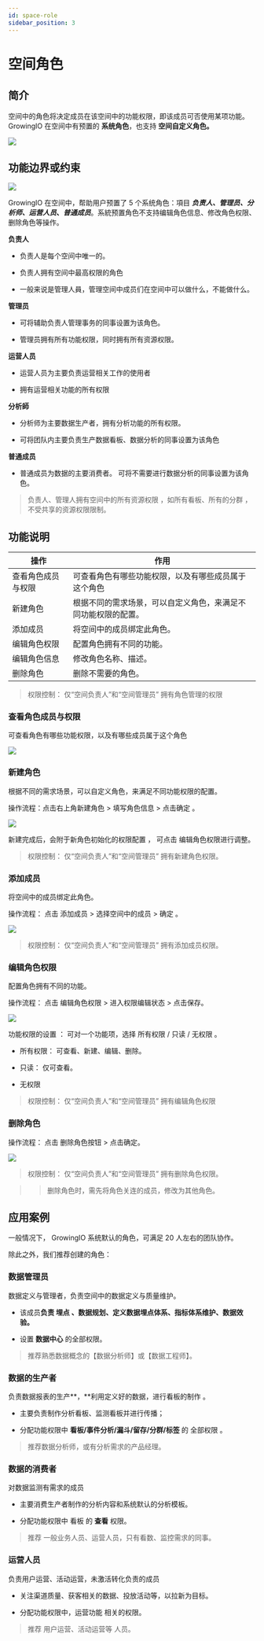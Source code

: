 ```yaml
---
id: space-role
sidebar_position: 3
---
```


# 空间角色

## 简介[](#jian-jie)

空间中的角色将决定成员在该空间中的功能权限，即该成员可否使用某项功能。GrowingIO 在空间中有预置的 **系统角色**，也支持 **空间自定义角色。**

![](/img/assets-M2qbZInaXgdm8kkNosp-MkGup2HRvCkUoNg6mvi-MkGwfS8dCLckvYt5g0Vimage.png)


## 功能边界或约束[](#gong-neng-bian-jie-huo-yue-shu)

![](/img/assets-M2qbZInaXgdm8kkNosp-MkGup2HRvCkUoNg6mvi-MkGwEIq_lpIVkDDvzTBimage.png)

GrowingIO 在空间中，帮助用户预置了 5 个系统角色：項目 _**负责人、管理员、分析师、运营人员**_**、**_**普通成员**_。系統预置角色不支持编辑角色信息、修改角色权限、删除角色等操作。

**负责人**

* 负责人是每个空间中唯一的。
    
* 负责人拥有空间中最高权限的角色
    
* 一般来说是管理人員，管理空间中成员们在空间中可以做什么，不能做什么。

**管理员**

* 可将辅助负责人管理事务的同事设置为该角色。
    
* 管理员拥有所有功能权限，同时拥有所有资源权限。

**运营人员**

* 运营人员为主要负责运营相关工作的使用者
    
* 拥有运营相关功能的所有权限

**分析師**

* 分析师为主要数据生产者，拥有分析功能的所有权限。
    
* 可将团队内主要负责生产数据看板、数据分析的同事设置为该角色

**普通成员**

* 普通成员为数据的主要消费者。 可将不需要进行数据分析的同事设置为该角色。

> 负责人、管理人拥有空间中的所有资源权限 ，如所有看板、所有的分群 ， 不受共享的资源权限限制。


## 功能说明[](#gong-neng-shuo-ming)

| 操作  | 作用  |
| --- | --- |
| 查看角色成员与权限 | 可查看角色有哪些功能权限，以及有哪些成员属于这个角色 |
| 新建角色 | 根据不同的需求场景，可以自定义角色，来满足不同功能权限的配置。 |
| 添加成员 | 将空间中的成员绑定此角色。 |
| 编辑角色权限 | 配置角色拥有不同的功能。 |
| 编辑角色信息 | 修改角色名称、描述。 |
| 删除角色 | 删除不需要的角色。 |

> 权限控制： 仅“空间负责人”和“空间管理员” 拥有角色管理的权限


### 查看角色成员与权限[](#cha-kan-jiao-se-cheng-yuan-yu-quan-xian)

可查看角色有哪些功能权限，以及有哪些成员属于这个角色

![](/img/assets-M2qbZInaXgdm8kkNosp-MkGup2HRvCkUoNg6mvi-MkGx5oyVXfKly5BJxv6image.png)


### 新建角色[](#xin-jian-jiao-se)

根据不同的需求场景，可以自定义角色，来满足不同功能权限的配置。

操作流程：点击右上角新建角色 > 填写角色信息 > 点击确定 。

![](/img/assets-M2qbZInaXgdm8kkNosp-MkGup2HRvCkUoNg6mvi-MkGxPx5H6sZye4SMyXaimage.png)

新建完成后，会附于新角色初始化的权限配置 ， 可点击 编辑角色权限进行调整。

> 权限控制： 仅“空间负责人”和“空间管理员” 拥有新建角色权限。


### 添加成员[](#tian-jia-cheng-yuan)

将空间中的成员绑定此角色。

操作流程： 点击 添加成员 > 选择空间中的成员 > 确定 。

![](/img/assets-M2qbZInaXgdm8kkNosp-MkGup2HRvCkUoNg6mvi-MkGxXy9ExNtInoXI03Limage.png)

> 权限控制： 仅“空间负责人”和“空间管理员” 拥有添加成员权限。


### 编辑角色权限[](#bian-ji-jiao-se-quan-xian)

配置角色拥有不同的功能。

操作流程： 点击 编辑角色权限 >  进入权限编辑状态 > 点击保存。

![](/img/assets-M2qbZInaXgdm8kkNosp-MkGup2HRvCkUoNg6mvi-MkGxfPXSskKo-S06D-Kimage.png)

功能权限的设置 ： 可对一个功能项，选择 所有权限 / 只读 / 无权限 。

* 所有权限： 可查看、新建、编辑、删除。 
    
* 只读： 仅可查看。 
    
* 无权限
    
> 权限控制： 仅“空间负责人”和“空间管理员” 拥有编辑角色权限


### 删除角色[](#shan-chu-jiao-se)

操作流程： 点击 删除角色按钮 > 点击确定。

![](/img/assets-M2qbZInaXgdm8kkNosp-MkGup2HRvCkUoNg6mvi-MkGxs2lAOxDzSY6qnXYimage.png)

> 权限控制： 仅“空间负责人”和“空间管理员” 拥有删除角色权限。

>> 删除角色时，需先将角色关连的成员，修改为其他角色。


## 应用案例[](#ying-yong-an-li)

一般情况下， GrowingIO 系统默认的角色，可满足 20 人左右的团队协作。

除此之外，我们推荐创建的角色：


### 数据管理员[](#shu-ju-guan-li-yuan)

数据定义与管理者，负责空间中的数据定义与质量维护。

* 该成员**负责 埋点 、数据规划、定义数据埋点体系、指标体系维护、数据效验。**
    
* 设置 **数据中心** 的全部权限。
    
> 推荐熟悉数据概念的【数据分析师】或【数据工程师】。


### **数据的生产者**[](#shu-ju-de-sheng-chan-zhe)

负责数据报表的生产**，**利用定义好的数据，进行看板的制作 。

* 主要负责制作分析看板、监测看板并进行传播；
    
* 分配功能权限中 **看板/事件分析/漏斗/留存/分群/标签** 的 全部权限 。
    
> 推荐数据分析师，或有分析需求的产品经理。


### **数据的消费者**[](#shu-ju-de-xiao-fei-zhe)

对数据监测有需求的成员

* 主要消费生产者制作的分析内容和系统默认的分析模板。
    
* 分配功能权限中 看板 的 **查看** 权限。
    
> 推荐 一般业务人员、运营人员，只有看数、监控需求的同事。


### **运营人员**[](#yun-ying-ren-yuan)

负责用户运营、活动运营，未激活转化负责的成员

* 关注渠道质量、获客相关的数据、投放活动等，以拉新为目标。
    
* 分配功能权限中，运营功能 相关的权限。
    
> 推荐 用户运营、活动运营等 人员。
